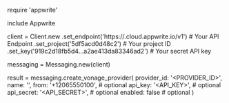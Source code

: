 require 'appwrite'

include Appwrite

client = Client.new
    .set_endpoint('https://<REGION>.cloud.appwrite.io/v1') # Your API Endpoint
    .set_project('5df5acd0d48c2') # Your project ID
    .set_key('919c2d18fb5d4...a2ae413da83346ad2') # Your secret API key

messaging = Messaging.new(client)

result = messaging.create_vonage_provider(
    provider_id: '<PROVIDER_ID>',
    name: '<NAME>',
    from: '+12065550100', # optional
    api_key: '<API_KEY>', # optional
    api_secret: '<API_SECRET>', # optional
    enabled: false # optional
)
